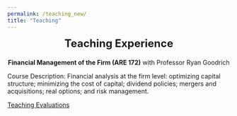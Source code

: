```yaml
---
permalink: /teaching_new/
title: "Teaching"
---
```


<div style="text-align: center; font-size: 24px; font-weight: bold; margin-bottom: 20px;">
  Teaching Experience
</div>
<!-- Add a smaller margin to control spacing -->


<center><b>Financial Management of the Firm (ARE 172)</b> with Professor Ryan Goodrich</center>

Course Description: Financial analysis at the firm level: optimizing capital structure; minimizing the cost of capital; dividend policies; mergers and acquisitions; real options; and risk management.

[Teaching Evaluations](https://makorb.github.io/files/korb_are172_teaching_evals.pdf)

